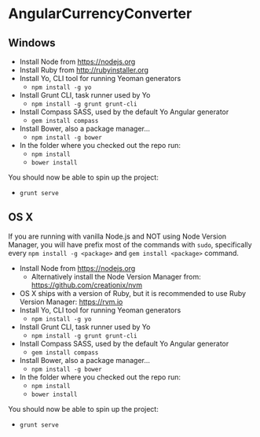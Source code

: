 # AngularCurrencyConverter

## Windows

- Install Node from https://nodejs.org
- Install Ruby from http://rubyinstaller.org
- Install Yo, CLI tool for running Yeoman generators
  - `npm install -g yo`
- Install Grunt CLI, task runner used by Yo
  - `npm install -g grunt grunt-cli`
- Install Compass SASS, used by the default Yo Angular generator
  - `gem install compass`
- Install Bower, also a package manager...
  - `npm install -g bower`
- In the folder where you checked out the repo run:
  - `npm install`
  - `bower install`

You should now be able to spin up the project:
  - `grunt serve`

## OS X

If you are running with vanilla Node.js and NOT using Node Version Manager, you will have prefix most of the commands with `sudo`, specifically every `npm install -g <package>` and `gem install <package>` command.

- Install Node from https://nodejs.org
  - Alternatively install the Node Version Manager from: https://github.com/creationix/nvm
- OS X ships with a version of Ruby, but it is recommended to use Ruby Version Manager: https://rvm.io
- Install Yo, CLI tool for running Yeoman generators
  - `npm install -g yo`
- Install Grunt CLI, task runner used by Yo
  - `npm install -g grunt grunt-cli`
- Install Compass SASS, used by the default Yo Angular generator
  - `gem install compass`
- Install Bower, also a package manager...
  - `npm install -g bower`
- In the folder where you checked out the repo run:
  - `npm install`
  - `bower install`

You should now be able to spin up the project:
  - `grunt serve`

